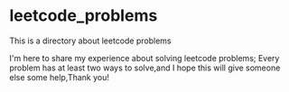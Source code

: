 # leetcode_problems
This is a directory about leetcode problems

I'm here to share my experience about solving leetcode problems;
Every problem has at least two ways to solve,and I hope this will give someone else some help,Thank you!
